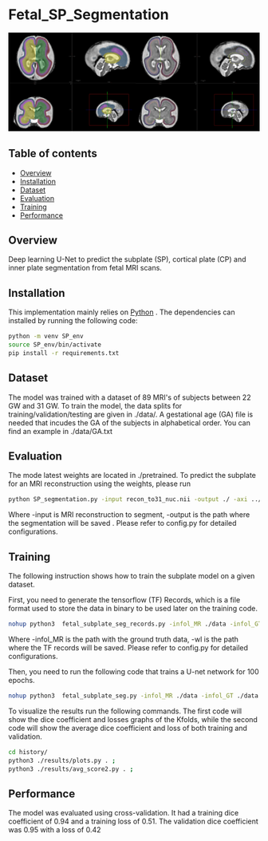 # Fetal_SP_Segmentation
![](figure/sp_example.png)

## Table of contents

* [Overview](#overview)
* [Installation](#installation)
* [Dataset](#dataset)
* [Evaluation](#evaluation)
* [Training](#training)
* [Performance](#performance)


## Overview
Deep learning U-Net to predict the subplate (SP), cortical plate (CP) and inner plate segmentation from fetal MRI scans. 


## Installation

This implementation mainly relies on [Python](https://www.python.org/) . The dependencies can installed by running the following code: 
``` bash
python -m venv SP_env
source SP_env/bin/activate
pip install -r requirements.txt
``` 

## Dataset

The model was trained with a dataset of 89 MRI's of subjects between 22 GW and 31 GW. To train the model, the data splits for training/validation/testing are given in ./data/. A gestational age (GA) file is needed that incudes the GA of the subjects in alphabetical order. You can find an example in ./data/GA.txt

## Evaluation

The mode latest weights are located in ./pretrained. To predict the subplate for an MRI reconstruction using the weights, please run
``` bash
python SP_segmentation.py -input recon_to31_nuc.nii -output ./ -axi ../ckpts/pretrained/axi.h5 -cor ../ckpts/pretrained/cor.h5 -sag ../ckpts/pretrained/sag.h5;
```
Where -input is MRI reconstruction to segment, -output is the path where the segmentation will be saved . Please refer to config.py for detailed configurations.  

## Training 

The following instruction shows how to train the subplate model on a given dataset. 

First, you need to generate the tensorflow (TF) Records, which is a file format used to store the data in binary to be used later on the training code. 
``` bash
nohup python3  fetal_subplate_seg_records.py -infol_MR ./data -infol_GT ./data -wl tf_records/  -fe 5 -all -sm skf -fi ./data/GA  -gpu 0 -f 5 -bs 30 -fp >tf_records_noatt.out &
```
 Where -infol_MR is the path with the ground truth data, -wl is the path where the TF records will be saved.  Please refer to config.py for detailed configurations.  

 Then, you need to run the following code that trains a U-net network for 100 epochs. 

 ``` bash
nohup python3  fetal_subplate_seg.py -infol_MR ./data -infol_GT ./data -infol_rec ./tf_records -wl weights/ -hl history/ -fe 5 -all -sm skf -fi ./data/GA  -gpu 0 -f 5 -bs 30 -opt SGD -lr 0.0001 -l asymmetric_focal_tversky_loss >weights_noatt.out&
 ```
To visualize the results run the following commands. The first code will show the dice coefficient and losses graphs of the Kfolds, while the second code will show the average dice coefficient and loss of both training and validation. 

``` bash
cd history/
python3 ./results/plots.py . ;
python3 ./results/avg_score2.py . ;
```

## Performance
The model was evaluated using cross-validation. It had a training dice coefficient of 0.94 and a training loss of 0.51. The validation dice coefficient was 0.95 with a loss of 0.42


